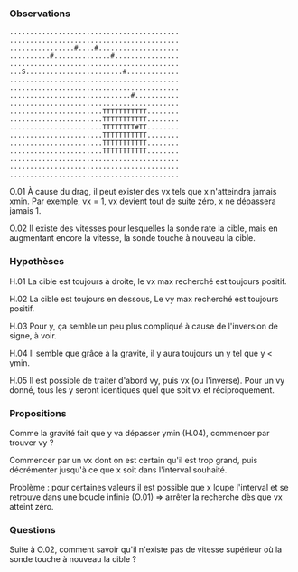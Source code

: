 ### Observations

```
..........................................
..........................................
................#....#....................
..........#..............#................
..........................................
...S........................#.............
..........................................
..........................................
..............................#...........
..........................................
.......................TTTTTTTTTTT........
.......................TTTTTTTTTTT........
.......................TTTTTTTT#TT........
.......................TTTTTTTTTTT........
.......................TTTTTTTTTTT........
.......................TTTTTTTTTTT........
..........................................
..........................................
..........................................
```

O.01 À cause du drag, il peut exister des vx tels que x n'atteindra jamais
xmin. Par exemple, vx = 1, vx devient tout de suite zéro, x ne dépassera jamais
1.

O.02 Il existe des vitesses pour lesquelles la sonde rate la cible, mais en
augmentant encore la vitesse, la sonde touche à nouveau la cible.

### Hypothèses

H.01 La cible est toujours à droite, le vx max recherché est toujours positif.

H.02 La cible est toujours en dessous, Le vy max recherché est toujours positif.

H.03 Pour y, ça semble un peu plus compliqué à cause de l'inversion de signe, à voir.

H.04 Il semble que grâce à la gravité, il y aura toujours un y tel que y < ymin.

H.05 Il est possible de traiter d'abord vy, puis vx (ou l'inverse). Pour un vy
donné, tous les y seront identiques quel que soit vx et réciproquement.

### Propositions

Comme la gravité fait que y va dépasser ymin (H.04), commencer par trouver vy ?

Commencer par un vx dont on est certain qu'il est trop grand, puis décrémenter
jusqu'à ce que x soit dans l'interval souhaité.

Problème : pour certaines valeurs il est possible que x loupe l'interval et se
retrouve dans une boucle infinie (O.01) => arrêter la recherche dès que vx
atteint zéro.

### Questions

Suite à O.02, comment savoir qu'il n'existe pas de vitesse supérieur où la
sonde touche à nouveau la cible ?

